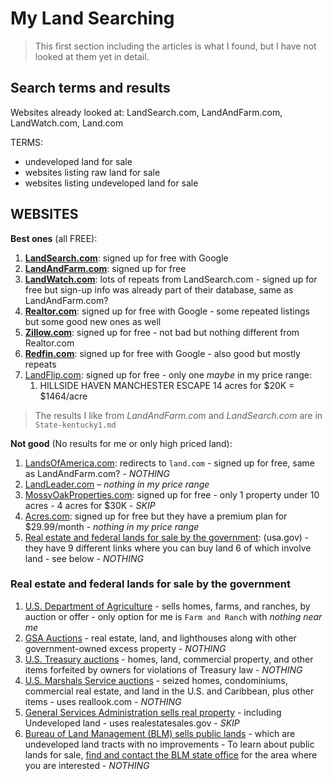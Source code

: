 # My Land Searching

> This first section including the articles is what I found, but I have not looked at them yet in detail.

## Search terms and results

Websites already looked at: LandSearch.com, LandAndFarm.com, LandWatch.com, Land.com

TERMS:

- undeveloped land for sale
- websites listing raw land for sale
- websites listing undeveloped land for sale

## WEBSITES

**Best ones** (all FREE):

1. **[LandSearch.com](https://www.landwatch.com/undeveloped-land)**: signed up for free with Google
2. **[LandAndFarm.com](https://www.landandfarm.com/search/Undeveloped-Land-for-sale/)**: signed up for free
3. **[LandWatch.com](https://www.landwatch.com/undeveloped-land)**: lots of repeats from LandSearch.com - signed up for free but sign-up info was already part of their database, same as LandAndFarm.com?
4. **[Realtor.com](https://www.realtor.com/)**: signed up for free with Google - some repeated listings but some good new ones as well
5. **[Zillow.com](https://www.zillow.com/)**: signed up for free - not bad but nothing different from Realtor.com
6. **[Redfin.com](https://www.redfin.com/state/Kentucky/land)**: signed up for free with Google - also good but mostly repeats
7. [LandFlip.com](https://www.landflip.com/land-for-sale/undeveloped-keyword): signed up for free - only one _maybe_ in my price range:
   1. HILLSIDE HAVEN MANCHESTER ESCAPE 14 acres for $20K = $1464/acre

> The results I like from _LandAndFarm.com_ and _LandSearch.com_ are in `State-kentucky1.md`

**Not good** (No results for me or only high priced land):

1. [LandsOfAmerica.com](https://www.landsofamerica.com/United-States/undeveloped-land/): redirects to `land.com` - signed up for free, same as LandAndFarm.com? - _NOTHING_
2. [LandLeader.com](https://www.landleader.com/land-for-sale/undeveloped) – _nothing in my price range_
3. [MossyOakProperties.com](https://www.mossyoakproperties.com/land-for-sale/undeveloped/): signed up for free - only 1 property under 10 acres - 4 acres for $30K - _SKIP_
4. [Acres.com](https://www.acres.com/): signed up for free but they have a premium plan for $29.99/month - _nothing in my price range_
5. [Real estate and federal lands for sale by the government](https://www.usa.gov/real-estate-sales): (usa.gov) - they have 9 different links where you can buy land 6 of which involve land - see below - _NOTHING_

### Real estate and federal lands for sale by the government

1. [U.S. Department of Agriculture](https://properties.sc.egov.usda.gov/resales/public/home) - sells homes, farms, and ranches, by auction or offer - only option for me is `Farm and Ranch` with _nothing near me_
2. [GSA Auctions](https://realestatesales.gov/) - real estate, land, and lighthouses along with other government-owned excess property - _NOTHING_
3. [U.S. Treasury auctions](https://home.treasury.gov/services/treasury-auctions) - homes, land, commercial property, and other items forfeited by owners for violations of Treasury law - _NOTHING_
4. [U.S. Marshals Service auctions](https://www.usmarshals.gov/what-we-do/asset-forfeiture) - seized homes, condominiums, commercial real estate, and land in the U.S. and Caribbean, plus other items - uses reallook.com - _NOTHING_
5. [General Services Administration sells real property](https://www.gsa.gov/real-estate/real-estate-services/real-property-utilization-disposal) - including Undeveloped land - uses realestatesales.gov - _SKIP_
6. [Bureau of Land Management (BLM) sells public lands](https://www.blm.gov/programs/lands-and-realty/sales-and-exchanges) - which are undeveloped land tracts with no improvements - To learn about public lands for sale, [find and contact the BLM state office](https://www.blm.gov/office/national-office) for the area where you are interested - _NOTHING_
